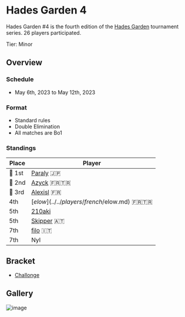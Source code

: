 # Hades Garden 4

Hades Garden #4 is the fourth edition of the 
[Hades Garden](hgmain.md) tournament series.
26 players participated.

Tier: Minor

## Overview

### Schedule
- May 6th, 2023 to May 12th, 2023

### Format
- Standard rules
- Double Elimination
- All matches are Bo1

### Standings

| Place | Player |
| - | - |
|:1st_place_medal: 1st | [Paraly](../../players/japanese/paraly.md) :jp: |
|:2nd_place_medal: 2nd | [Azyck](../../players/french/azyck.md) :fr::tr: |
|:3rd_place_medal: 3rd | [Alexisl](../../players/french/alexisl.md) :fr: |
| 4th | [$elow](../../players/french/$elow.md) :fr::tr: |
| 5th | [210aki](../../players/french/210aki) |
| 5th | [Skipper](../../players/austrian/skipper.md) :austria: |
| 7th | [filo](../../players/italian/filo.md) :it: |
| 7th | Nyl |

## Bracket
- [Challonge](https://challonge.com/gwe99c4t)

## Gallery

![image](https://github.com/inabikarilibrary/inalib/assets/110833255/8a5a0c21-977a-43e0-9f98-a89040ccb441)


